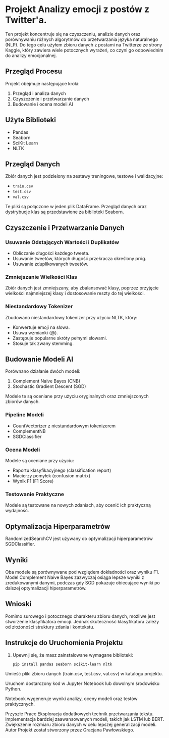 # Projekt Analizy emocji z postów z Twitter'a.

Ten projekt koncentruje się na czyszczeniu, analizie danych oraz porównywaniu różnych algorytmów do przetwarzania języka naturalnego (NLP). Do tego celu użyłem zbioru danych z postami na Twitterze ze strony Kaggle, który zawiera wiele potocznych wyrażeń, co czyni go odpowiednim do analizy emocjonalnej.

## Przegląd Procesu

Projekt obejmuje następujące kroki:

1. Przegląd i analiza danych
2. Czyszczenie i przetwarzanie danych
3. Budowanie i ocena modeli AI

## Użyte Biblioteki

- Pandas
- Seaborn
- SciKit Learn
- NLTK

## Przegląd Danych

Zbiór danych jest podzielony na zestawy treningowe, testowe i walidacyjne:
- `train.csv`
- `test.csv`
- `val.csv`

Te pliki są połączone w jeden plik DataFrame. Przegląd danych oraz dystrybucje klas są przedstawione za biblioteki Seaborn.

## Czyszczenie i Przetwarzanie Danych

### Usuwanie Odstających Wartości i Duplikatów

- Obliczanie długości każdego tweeta.
- Usuwanie tweetów, których długość przekracza określony próg.
- Usuwanie zduplikowanych tweetów.

### Zmniejszanie Wielkości Klas

Zbiór danych jest zmniejszany, aby zbalansować klasy, poprzez przyjęcie wielkości najmniejszej klasy i dostosowanie reszty do tej wielkości.

### Niestandardowy Tokenizer

Zbudowano niestandardowy tokenizer przy użyciu NLTK, który:
- Konwertuje emoji na słowa.
- Usuwa wzmianki (@).
- Zastępuje popularne skróty pełnymi słowami.
- Stosuje tak zwany stemming.

## Budowanie Modeli AI

Porównano działanie dwóch modeli:
1. Complement Naive Bayes (CNB)
2. Stochastic Gradient Descent (SGD)

Modele te są oceniane przy użyciu oryginalnych oraz zmniejszonych zbiorów danych.

### Pipeline Modeli

- CountVectorizer z niestandardowym tokenizerem
- ComplementNB
- SGDClassifier

### Ocena Modeli

Modele są oceniane przy użyciu:
- Raportu klasyfikacyjnego (classification report)
- Macierzy pomyłek (confusion matrix)
- Wynik F1 (F1 Score)

### Testowanie Praktyczne

Modele są testowane na nowych zdaniach, aby ocenić ich praktyczną wydajność.

## Optymalizacja Hiperparametrów

RandomizedSearchCV jest używany do optymalizacji hiperparametrów SGDClassifier.

## Wyniki

Oba modele są porównywane pod względem dokładności oraz wyniku F1. Model Complement Naive Bayes zazwyczaj osiąga lepsze wyniki z zredukowanymi danymi, podczas gdy SGD pokazuje obiecujące wyniki po dalszej optymalizacji hiperparametrów.

## Wnioski

Pomimo surowego i potocznego charakteru zbioru danych, możliwe jest stworzenie klasyfikatora emocji. Jednak skuteczność klasyfikatora zależy od złożoności struktury zdania i kontekstu.

## Instrukcje do Uruchomienia Projektu

1. Upewnij się, że masz zainstalowane wymagane biblioteki:
   ```bash
   pip install pandas seaborn scikit-learn nltk
Umieść pliki zbioru danych (train.csv, test.csv, val.csv) w katalogu projektu.

Uruchom dostarczony kod w Jupyter Notebook lub dowolnym środowisku Python.

Notebook wygeneruje wyniki analizy, oceny modeli oraz testów praktycznych.

Przyszłe Prace
Eksploracja dodatkowych technik przetwarzania tekstu.
Implementacja bardziej zaawansowanych modeli, takich jak LSTM lub BERT.
Zwiększenie rozmiaru zbioru danych w celu lepszej generalizacji modeli.
Autor
Projekt został stworzony przez Gracjana Pawłowskiego.
